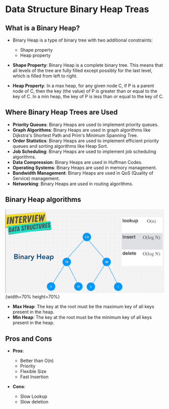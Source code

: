# Data Structure Binary Heap Treas

## What is a Binary Heap?

- Binary Heap is a type of binary tree with two additional constraints:
  - Shape property
  - Heap property

- **Shape Property**: Binary Heap is a complete binary tree. This means that all levels of the tree are fully filled except possibly for the last level, which is filled from left to right.
- **Heap Property**: In a max heap, for any given node C, if P is a parent node of C, then the key (the value) of P is greater than or equal to the key of C. In a min heap, the key of P is less than or equal to the key of C.

## Where Binary Heap Trees are Used

- **Priority Queues**: Binary Heaps are used to implement priority queues.
- **Graph Algorithms**: Binary Heaps are used in graph algorithms like Dijkstra's Shortest Path and Prim's Minimum Spanning Tree.
- **Order Statistics**: Binary Heaps are used to implement efficient priority queues and sorting algorithms like Heap Sort.
- **Job Scheduling**: Binary Heaps are used to implement job scheduling algorithms.
- **Data Compression**: Binary Heaps are used in Huffman Codes.
- **Operating Systems**: Binary Heaps are used in memory management.
- **Bandwidth Management**: Binary Heaps are used in QoS (Quality of Service) management.
- **Networking**: Binary Heaps are used in routing algorithms.

## Binary Heap algorithms

![Binary heap main](./src/heapVisualization.png){width=70% height=70%}

- **Max Heap**: The key at the root must be the maximum key of all keys present in the heap.
- **Min Heap**: The key at the root must be the minimum key of all keys present in the heap.

## Pros and Cons

- **Pros**:
  - Better than O(n)
  - Priority
  - Flexible Size
  - Fast Insertion

- **Cons**:
  - Slow Lookup
  - Slow deletion
